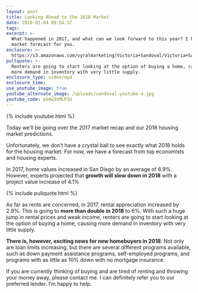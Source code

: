 ```yaml
---
layout: post
title: Looking Ahead to the 2018 Market
date: 2018-01-04 09:54:57
tags:
excerpt: >-
  What happened in 2017, and what can we look forward to this year? I have the
  market forecast for you.
enclosure: >-
  https://s3.amazonaws.com/vyralmarketing/Victoria+Sandoval/Victoria+Sandoval+-+San+Diego+Realtor-+Looking+Ahead+to+the+2018+Market.mp4
pullquote: >-
  Renters are going to start looking at the option of buying a home, causing
  more demand in inventory with very little supply.
enclosure_type: video/mp4
enclosure_time:
use_youtube_image: true
youtube_alternate_image: /uploads/sandoval-youtube-4.jpg
youtube_code: pG4w3VMLP1U
---
```



{% include youtube.html %}

Today we’ll be going over the 2017 market recap and our 2018 housing market predictions.

Unfortunately, we don’t have a crystal ball to see exactly what 2018 holds for the housing market. For now, we have a forecast from top economists and housing experts.

In 2017, home values increased in San Diego by an average of 6.9%. However, experts projected that **growth will slow down in 2018** with a project value increase of 4.1%

{% include pullquote.html %}

As far as rents are concerned, in 2017, rental appreciation increased by 2.9%. This is going to **more than double in 2018** to 6%. With such a huge jump in rental prices and weak income, renters are going to start looking at the option of buying a home, causing more demand in inventory with very little supply.

**There is, however, exciting news for new homebuyers in 2018**: Not only are loan limits increasing, but there are several different programs available, such as down payment assistance programs, self-employed programs, and programs with as little as 10% down with no mortgage insurance.

If you are currently thinking of buying and are tired of renting and throwing your money away, please contact me. I can definitely refer you to our preferred lender. I’m happy to help.
